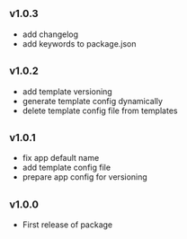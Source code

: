## <small>v1.0.3</small>
* add changelog
* add keywords to package.json

## <small>v1.0.2</small>
* add template versioning
* generate template config dynamically
* delete template config file from templates

## <small>v1.0.1</small>
* fix app default name
* add template config file
* prepare app config for versioning

## <small>v1.0.0</small>
* First release of package
